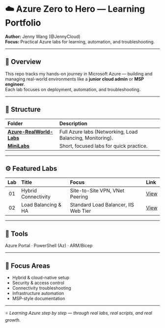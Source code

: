 # ☁️ Azure Zero to Hero — Learning Portfolio  
**Author:** Jenny Wang (@JennyCloud)  
**Focus:** Practical Azure labs for learning, automation, and troubleshooting.

---

## 🧭 Overview
This repo tracks my hands-on journey in Microsoft Azure — building and managing real-world environments like a **junior cloud admin** or **MSP engineer**.  
Each lab focuses on deployment, automation, and troubleshooting.

---

## 📂 Structure

| Folder | Description |
|:--|:--|
| **[Azure-RealWorld-Labs](./Azure-RealWorld-Labs/)** | Full Azure labs (Networking, Load Balancing, Monitoring). |
| **[MiniLabs](./MiniLabs/)** | Short, focused labs for quick practice. |

---

## ⚙️ Featured Labs

| Lab | Title | Focus | Link |
|:--:|:--|:--|:--|
| 01 | Hybrid Connectivity | Site-to-Site VPN, VNet Peering | [View](./Azure-RealWorld-Labs/Lab01-Hybrid-Connectivity/README.md) |
| 02 | Load Balancing & HA | Standard Load Balancer, IIS Web Tier | [View](./Azure-RealWorld-Labs/Lab02-LoadBalancing-HA/README.md) |

---

## 🧰 Tools
Azure Portal · PowerShell (Az) · ARM/Bicep

---

## 🧠 Focus Areas
- Hybrid & cloud-native setup  
- Security & access control  
- Connectivity troubleshooting  
- Infrastructure automation  
- MSP-style documentation  

---

⭐ *Learning Azure step by step — through real labs, real scripts, and real growth.*
